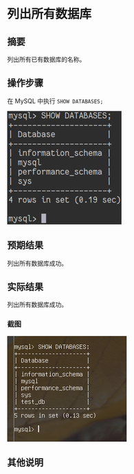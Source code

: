 # 列出所有数据库

## 摘要

列出所有已有数据库的名称。

## 操作步骤

在 MySQL 中执行 `SHOW DATABASES;`

![列出所有数据库](./img/列出所有数据库.png)

## 预期结果

列出所有数据库成功。

## 实际结果

列出所有数据库成功。

### 截图

![列出所有数据库](./img/列出所有数据库2.png)

## 其他说明
